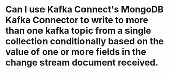 # Can I use Kafka Connect's MongoDB Kafka Connector to write to more than one kafka topic from a single collection conditionally based on the value of one or more fields in the change stream document received.


